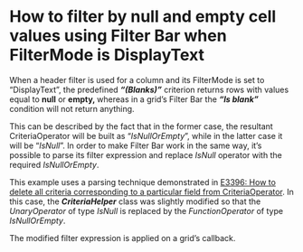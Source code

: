 # How to filter by null and empty cell values using Filter Bar when FilterMode is DisplayText


<p>When a header filter is used for a column and its FilterMode is set to “DisplayText”, the predefined <em><strong>“(Blanks)”</strong></em> criterion returns rows with values equal to <strong>null</strong> or <strong>empty, </strong>whereas in a grid’s Filter Bar the <em><strong>“Is blank”</strong></em> condition will not return anything. </p>
<p>This can be described by the fact that in the former case, the resultant CriteriaOperator will be built as “<em>IsNullOrEmpty</em>”, while in the latter case it will be “<em>IsNull</em>”. In order to make Filter Bar work in the same way, it’s possible to parse its filter expression and replace <em>IsNull</em> operator with the required <em>IsNullOrEmpty</em>. </p>
<p>This example uses a parsing technique demonstrated in <a href="https://www.devexpress.com/Support/Center/p/E3396">E3396: How to delete all criteria corresponding to a particular field from CriteriaOperator</a>. In this case, the <strong><em>CriteriaHelper</em></strong> class was slightly modified so that the <em>UnaryOperator</em> of type <em>IsNull</em> is replaced by the <em>FunctionOperator</em> of type <em>IsNullOrEmpty</em>.</p>
<p>The modified filter expression is applied on a grid’s callback.</p>

<br/>


